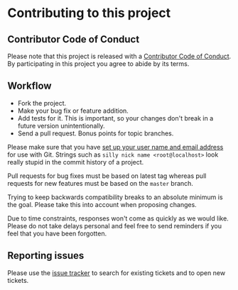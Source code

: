 # Contributing to this project

## Contributor Code of Conduct

Please note that this project is released with a
[Contributor Code of Conduct](CODE_OF_CONDUCT.md).
By participating in this project you agree to abide by its terms.

## Workflow

* Fork the project.
* Make your bug fix or feature addition.
* Add tests for it. This is important, so your changes don't break
  in a future version unintentionally.
* Send a pull request. Bonus points for topic branches.

Please make sure that you have [set up your user name and email address](http://git-scm.com/book/en/v2/Getting-Started-First-Time-Git-Setup)
for use with Git. Strings such as `silly nick name <root@localhost>`
look really stupid in the commit history of a project.

Pull requests for bug fixes must be based on latest tag whereas pull
requests for new features must be based on the `master` branch.

Trying to keep backwards compatibility breaks to an absolute minimum is
the goal. Please take this into account when proposing changes.

Due to time constraints, responses won't come as quickly as we would
like. Please do not take delays personal and feel free to send reminders
if you feel that you have been forgotten.

## Reporting issues

Please use the [issue tracker](https://github.com/sjorek/composer-shell-completion/issues)
to search for existing tickets and to open new tickets.
